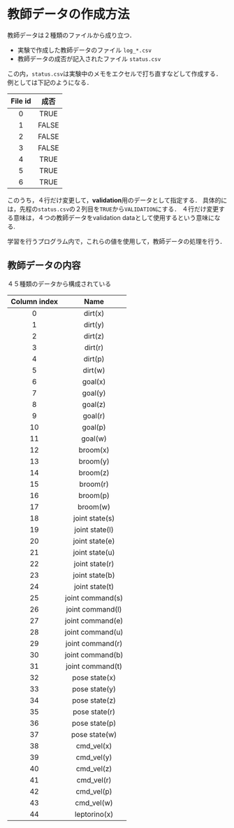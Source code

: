 # 教師データの作成方法

教師データは２種類のファイルから成り立つ．

- 実験で作成した教師データのファイル `log_*.csv`
- 教師データの成否が記入されたファイル `status.csv`

この内，`status.csv`は実験中のメモをエクセルで打ち直すなどして作成する．
例としては下記のようになる．

| File id | 成否 |
|:-------:|:----:|
|0|TRUE|
|1|FALSE|
|2|FALSE|
|3|FALSE|
|4|TRUE|
|5|TRUE|
|6|TRUE|

このうち，４行だけ変更して，**validation**用のデータとして指定する．
具体的には，先程の`status.csv`の２列目を`TRUE`から`VALIDATION`にする．
４行だけ変更する意味は，４つの教師データをvalidation dataとして使用するという意味になる.

学習を行うプログラム内で，これらの値を使用して，教師データの処理を行う．

## 教師データの内容
４５種類のデータから構成されている

|Column index|Name|
|:--:|:----------:|
|0|dirt(x)|
|1|dirt(y)|
|2|dirt(z)|
|3|dirt(r)|
|4|dirt(p)|
|5|dirt(w)|
|6|goal(x)|
|7|goal(y)|
|8|goal(z)|
|9|goal(r)|
|10|goal(p)|
|11|goal(w)|
|12|broom(x)|
|13|broom(y)|
|14|broom(z)|
|15|broom(r)|
|16|broom(p)|
|17|broom(w)|
|18|joint state(s)|
|19|joint state(l)|
|20|joint state(e)|
|21|joint state(u)|
|22|joint state(r)|
|23|joint state(b)|
|24|joint state(t)|
|25|joint command(s)|
|26|joint command(l)|
|27|joint command(e)|
|28|joint command(u)|
|29|joint command(r)|
|30|joint command(b)|
|31|joint command(t)|
|32|pose state(x)|
|33|pose state(y)|
|34|pose state(z)|
|35|pose state(r)|
|36|pose state(p)|
|37|pose state(w)|
|38|cmd_vel(x)|
|39|cmd_vel(y)|
|40|cmd_vel(z)|
|41|cmd_vel(r)|
|42|cmd_vel(p)|
|43|cmd_vel(w)|
|44|leptorino(x)|
